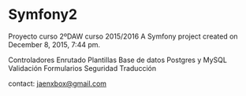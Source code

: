 Symfony2
==
Proyecto curso 2ºDAW curso 2015/2016
A Symfony project created on December 8, 2015, 7:44 pm.

Controladores
Enrutado
Plantillas
Base de datos Postgres y MySQL
Validación
Formularios
Seguridad
Traducción

contact: jaenxbox@gmail.com
